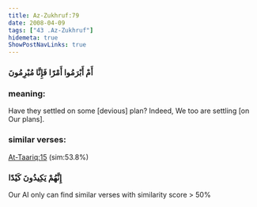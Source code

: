 ```yaml
---
title: Az-Zukhruf:79
date: 2008-04-09
tags: ["43 .Az-Zukhruf"]
hidemeta: true 
ShowPostNavLinks: true 
---
```

### أَمْ أَبْرَمُوا أَمْرًا فَإِنَّا مُبْرِمُونَ
### meaning: 
Have they settled on some [devious] plan? Indeed, We too are settling [on Our plans].
### similar verses: 

[At-Taariq:15](/86/15) (sim:53.8%)

### إِنَّهُمْ يَكِيدُونَ كَيْدًا

Our AI only can find similar verses with similarity score > 50% 



